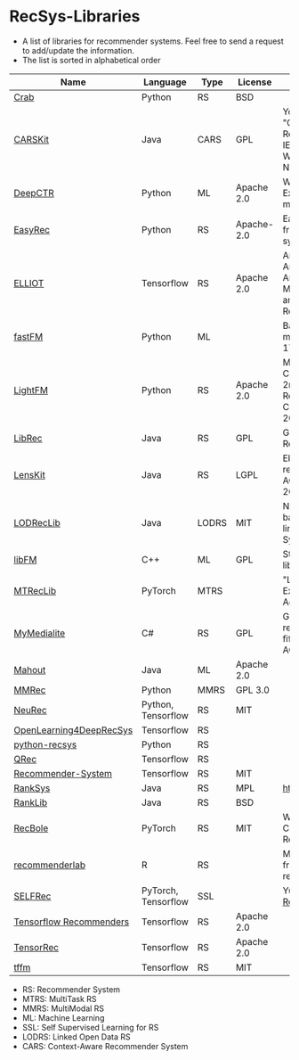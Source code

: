 # RecSys-Libraries
- A list of libraries for recommender systems. Feel free to send a request to add/update the information.
- The list is sorted in alphabetical order

| Name  | Language |  Type  | License  | Reference |
| ------------- | ------------- | ------------- | ------------- | ------------- |
| [Crab](http://muricoca.github.io/crab/)  | Python  | RS  | BSD  |   |
| [CARSKit](https://github.com/irecsys/CARSKit)  | Java  | CARS  | GPL  | Yong Zheng, Bamshad Mobasher, Robin Burke. "CARSKit: A Java-Based Context-aware Recommendation Engine", Proceedings of the 15th IEEE International Conference on Data Mining (ICDM) Workshops, pp. 1668-1671, Atlantic City, NJ, USA, Nov 2015  |
| [DeepCTR](https://github.com/shenweichen/deepctr) | Python | ML |  Apache 2.0  | Weichen Shen, DeepCTR: Easy-to-use,Modular and Extendible package of deep-learning based CTR models, 2017|
| [EasyRec](https://github.com/alibaba/EasyRec)  | Python  | RS  | Apache-2.0  | EasyRec: An easy-to-use, extendable and efficient framework for building industrial recommendation systems, AAAI'23  |
| [ELLIOT](https://github.com/sisinflab/elliot) | Tensorflow | RS|  Apache 2.0  |Anelli, Vito Walter and Bellogin, Alejandro and Ferrara, Antonio and Malitesta, Daniele and Merra, Felice Antonio and Pomo, Claudio and Donini, Francesco Maria and Di Noia, Tommaso, Elliot: A Comprehensive and Rigorous Framework for Reproducible Recommender Systems Evaluation, SIGIR'21 |
| [fastFM](https://github.com/ibayer/fastFM/)  | Python  | ML  |   | Bayer, Immanuel. "fastFM: A library for factorization machines." Journal of Machine Learning Research 17.184 (2016): 1-5.  |
| [LightFM](https://github.com/lyst/lightfm)  | Python  | RS | Apache 2.0  | Maciej Kula, Metadata Embeddings for User and Item Cold-start Recommendations. Proceedings of the 2nd Workshop on New Trends on Content-Based Recommender Systems co-located with 9th {ACM} Conference on Recommender Systems (RecSys 2015), Vienna, Austria, September 16-20, 2015.  |
| [LibRec](https://github.com/guoguibing/librec)  | Java  | RS  | GPL  | Guo, Guibing, et al. "LibRec: A Java Library for Recommender Systems." UMAP Workshops. 2015.  |
| [LensKit](http://lenskit.org/)  | Java  | RS  | LGPL  | Ekstrand, Michael D., et al. "LensKit: a modular recommender framework." Proceedings of the fifth ACM conference on Recommender systems. ACM, 2011.  |
| [LODRecLib](https://github.com/sisinflab/lodreclib)  | Java  | LODRS  | MIT  | Noia, Tommaso Di, et al. "Sprank: Semantic path-based ranking for top-n recommendations using linked open data." ACM Transactions on Intelligent Systems and Technology (TIST) 8.1 (2016): 9.  |
| [libFM](http://www.libfm.org/)  | C++  | ML  | GPL  | Steffen Rendle (2012): Factorization Machines with libFM, in ACM Trans. Intell. Syst. Technol., 3(3), May  |
| [MTRecLib](https://github.com/easezyc/Multitask-Recommendation-Library)  | PyTorch  | MTRS  |   | "Learning to Expand Audience via Meta Hybrid Experts and Critics for Recommendation and Advertising" KDD'21|
| [MyMedialite](http://mymedialite.net/)  | C#  | RS  | GPL  | Gantner, Zeno, et al. "MyMediaLite: A free recommender system library." Proceedings of the fifth ACM conference on Recommender systems. ACM, 2011.  |
| [Mahout](http://mahout.apache.org/)  | Java  | ML  | Apache 2.0  |   |
| [MMRec](https://github.com/enoche/MMRec)  | Python  | MMRS  | GPL 3.0  |   |
| [NeuRec](https://github.com/wubinzzu/NeuRec) | Python, Tensorflow |RS |  MIT |   |
| [OpenLearning4DeepRecSys](https://github.com/Leavingseason/OpenLearning4DeepRecsys)  | Tensorflow  | RS |   |   |
| [python-recsys](https://github.com/ocelma/python-recsys)  | Python  | RS  |   |   |
| [QRec](https://github.com/Coder-Yu/QRec) | Tensorflow | RS|   | |
| [Recommender-System](https://github.com/SSSxCCC/Recommender-System) | Tensorflow | RS |  MIT  ||
| [RankSys](https://github.com/RankSys/RankSys)  | Java  | RS  |  MPL | https://github.com/RankSys/RankSys/wiki/References  |
| [RankLib](https://sourceforge.net/p/lemur/wiki/RankLib/)  | Java  | RS | BSD  |   |
| [RecBole](https://github.com/RUCAIBox/RecBole) | PyTorch | RS|   MIT  | Wayne Xin Zhao et. al, RecBole: Towards a Unified, Comprehensive and Efficient Framework for Recommendation Algorithms, CIKM'21|
| [recommenderlab](https://github.com/mhahsler/recommenderlab) | R | RS|     | Michael Hahsler (2022) recommenderlab: An R framework for developing and testing recommendation algorithms. arXiv:2205.12371 |
| [SELFRec](https://github.com/Coder-Yu/SELFRec) | PyTorch, Tensorflow | SSL |   |Yu, Junliang et. al, [Self-Supervised Learning for Recommender Systems: A Survey](https://arxiv.org/abs/2203.15876) |
| [Tensorflow Recommenders](https://github.com/tensorflow/recommenders) | Tensorflow | RS|  Apache 2.0  | |
| [TensorRec](https://github.com/jfkirk/tensorrec)  | Tensorflow  | RS  | Apache 2.0  |   |
| [tffm](https://github.com/geffy/tffm)  | Tensorflow  | RS  | MIT  |   |


- RS: Recommender System
- MTRS: MultiTask RS
- MMRS: MultiModal RS
- ML: Machine Learning
- SSL: Self Supervised Learning for RS
- LODRS: Linked Open Data RS
- CARS: Context-Aware Recommender System

